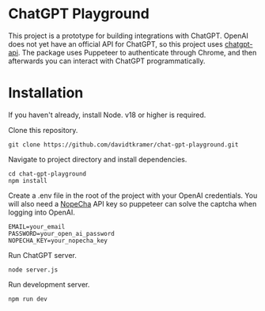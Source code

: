 # ChatGPT Playground

This project is a prototype for building integrations with ChatGPT. OpenAI does not yet have an official API for ChatGPT, so this project uses [chatgpt-api](https://github.com/transitive-bullshit/chatgpt-api). The package uses Puppeteer to authenticate through Chrome, and then afterwards you can interact with ChatGPT programmatically.

# Installation

If you haven't already, install Node. v18 or higher is required.

Clone this repository.

```
git clone https://github.com/davidtkramer/chat-gpt-playground.git
```

Navigate to project directory and install dependencies.

```
cd chat-gpt-playground
npm install
```

Create a .env file in the root of the project with your OpenAI credentials. You will also need a [NopeCha](https://nopecha.com) API key so puppeteer can solve the captcha when logging into OpenAI.

```
EMAIL=your_email
PASSWORD=your_open_ai_password
NOPECHA_KEY=your_nopecha_key
```

Run ChatGPT server.

```
node server.js
```

Run development server.

```
npm run dev
```
